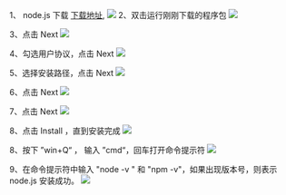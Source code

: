 1、 node.js 下载 [下载地址](https://nodejs.cn/download/),
![](img/Pasted%20image%2020230911155101.png)
2、双击运行刚刚下载的程序包
![](img/Pasted%20image%2020230911155345.png)

3、点击 Next
![](img/Pasted%20image%2020230911155455.png)

4、勾选用户协议，点击 Next
![](img/Pasted%20image%2020230911155528.png)

5、选择安装路径，点击 Next
![](img/Pasted%20image%2020230911155711.png)

6、点击 Next
![](img/Pasted%20image%2020230911155729.png)

7、点击 Next
![](img/Pasted%20image%2020230911155747.png)

8、点击 Install ，直到安装完成
![](img/Pasted%20image%2020230911155804.png)

8、按下 ”win+Q“ ， 输入 ”cmd“，回车打开命令提示符
![](img/Pasted%20image%2020230911160051.png)

9、在命令提示符中输入 "node -v " 和 "npm -v"，如果出现版本号，则表示 node.js 安装成功。
![](img/Pasted%20image%2020230911160238.png)